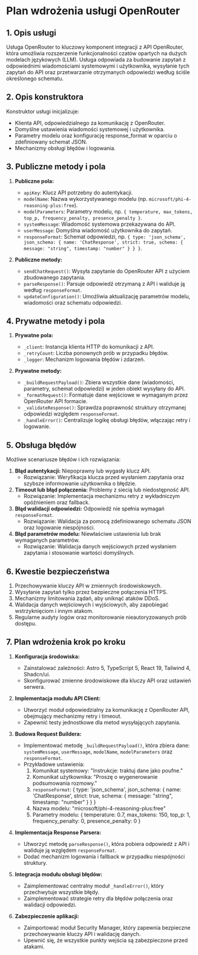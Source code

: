 # Plan wdrożenia usługi OpenRouter

## 1. Opis usługi
Usługa OpenRouter to kluczowy komponent integracji z API OpenRouter, która umożliwia rozszerzenie funkcjonalności czatów opartych na dużych modelach językowych (LLM). Usługa odpowiada za budowanie zapytań z odpowiednimi wiadomościami systemowymi i użytkownika, wysyłanie tych zapytań do API oraz przetwarzanie otrzymanych odpowiedzi według ściśle określonego schematu.

## 2. Opis konstruktora
Konstruktor usługi inicjalizuje:
- Klienta API, odpowiedzialnego za komunikację z OpenRouter.
- Domyślne ustawienia wiadomości systemowej i użytkownika.
- Parametry modelu oraz konfigurację response_format w oparciu o zdefiniowany schemat JSON.
- Mechanizmy obsługi błędów i logowania.

## 3. Publiczne metody i pola
1. **Publiczne pola:**
   - `apiKey`: Klucz API potrzebny do autentykacji.
   - `modelName`: Nazwa wykorzystywanego modelu (np. `microsoft/phi-4-reasoning-plus:free`).
   - `modelParameters`: Parametry modelu, np. `{ temperature, max_tokens, top_p, frequency_penalty, presence_penalty }`.
   - `systemMessage`: Wiadomość systemowa przekazywana do API.
   - `userMessage`: Domyślna wiadomość użytkownika do zapytań.
   - `responseFormat`: Schemat odpowiedzi, np. `{ type: 'json_schema', json_schema: { name: 'ChatResponse', strict: true, schema: { message: "string", timestamp: "number" } } }`.

2. **Publiczne metody:**
   - `sendChatRequest()`: Wysyła zapytanie do OpenRouter API z użyciem zbudowanego zapytania.
   - `parseResponse()`: Parsuje odpowiedź otrzymaną z API i waliduje ją według `responseFormat`.
   - `updateConfiguration()`: Umożliwia aktualizację parametrów modelu, wiadomości oraz schematu odpowiedzi.

## 4. Prywatne metody i pola
1. **Prywatne pola:**
   - `_client`: Instancja klienta HTTP do komunikacji z API.
   - `_retryCount`: Liczba ponownych prób w przypadku błędów.
   - `_logger`: Mechanizm logowania błędów i zdarzeń.

2. **Prywatne metody:**
   - `_buildRequestPayload()`: Zbiera wszystkie dane (wiadomości, parametry, schemat odpowiedzi) w jeden obiekt wysyłany do API.
   - `_formatRequest()`: Formatuje dane wejściowe w wymaganym przez OpenRouter API formacie.
   - `_validateResponse()`: Sprawdza poprawność struktury otrzymanej odpowiedzi względem `responseFormat`.
   - `_handleError()`: Centralizuje logikę obsługi błędów, włączając retry i logowanie.

## 5. Obsługa błędów
Możliwe scenariusze błędów i ich rozwiązania:
1. **Błąd autentykacji:** Niepoprawny lub wygasły klucz API.
   - Rozwiązanie: Weryfikacja klucza przed wysłaniem zapytania oraz szybsze informowanie użytkownika o błędzie.
2. **Timeout lub błąd połączenia:** Problemy z siecią lub niedostępność API.
   - Rozwiązanie: Implementacja mechanizmu retry z wykładniczym opóźnieniem oraz fallback.
3. **Błąd walidacji odpowiedzi:** Odpowiedź nie spełnia wymagań `responseFormat`.
   - Rozwiązanie: Walidacja za pomocą zdefiniowanego schematu JSON oraz logowanie niespójności.
4. **Błąd parametrów modelu:** Niewłaściwe ustawienia lub brak wymaganych parametrów.
   - Rozwiązanie: Walidacja danych wejściowych przed wysłaniem zapytania i stosowanie wartości domyślnych.

## 6. Kwestie bezpieczeństwa
1. Przechowywanie kluczy API w zmiennych środowiskowych.
2. Wysyłanie zapytań tylko przez bezpieczne połączenia HTTPS.
3. Mechanizmy limitowania żądań, aby uniknąć ataków DDoS.
4. Walidacja danych wejściowych i wyjściowych, aby zapobiegać wstrzyknięciom i innym atakom.
5. Regularne audyty logów oraz monitorowanie nieautoryzowanych prób dostępu.

## 7. Plan wdrożenia krok po kroku
1. **Konfiguracja środowiska:**
   - Zainstalować zależności: Astro 5, TypeScript 5, React 19, Tailwind 4, Shadcn/ui.
   - Skonfigurować zmienne środowiskowe dla kluczy API oraz ustawień serwera.

2. **Implementacja modułu API Client:**
   - Utworzyć moduł odpowiedzialny za komunikację z OpenRouter API, obejmujący mechanizmy retry i timeout.
   - Zapewnić testy jednostkowe dla metod wysyłających zapytania.

3. **Budowa Request Buildera:**
   - Implementować metodę `_buildRequestPayload()`, która zbiera dane: `systemMessage`, `userMessage`, `modelName`, `modelParameters` oraz `responseFormat`.
   - Przykładowe ustawienia:
     1. Komunikat systemowy: "Instrukcje: traktuj dane jako poufne."
     2. Komunikat użytkownika: "Proszę o wygenerowanie podsumowania rozmowy."
     3. `responseFormat`: { type: 'json_schema', json_schema: { name: 'ChatResponse', strict: true, schema: { message: "string", timestamp: "number" } } }
     4. Nazwa modelu: "microsoft/phi-4-reasoning-plus:free"
     5. Parametry modelu: { temperature: 0.7, max_tokens: 150, top_p: 1, frequency_penalty: 0, presence_penalty: 0 }

4. **Implementacja Response Parsera:**
   - Utworzyć metodę `parseResponse()`, która pobiera odpowiedź z API i waliduje ją względem `responseFormat`.
   - Dodać mechanizm logowania i fallback w przypadku niespójności struktury.

5. **Integracja modułu obsługi błędów:**
   - Zaimplementować centralny moduł `_handleError()`, który przechwytuje wszystkie błędy.
   - Zaimplementować strategie retry dla błędów połączenia oraz walidacji odpowiedzi.

6. **Zabezpieczenie aplikacji:**
   - Zaimportować moduł Security Manager, który zapewnia bezpieczne przechowywanie kluczy API i walidację danych.
   - Upewnić się, że wszystkie punkty wejścia są zabezpieczone przed atakami.
